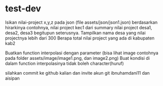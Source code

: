 # test-dev

Isikan nilai-project x,y,z pada json (file assets/json/json1.json) berdasarkan hirarkinya contohnya, nilai project kec1 dari summary nilai project desa1, desa2, desa3 begitupun seterusnya.
Tampilkan nama desa yang nilai projectnya lebih dari 300
Berapa total nilai project yang ada di kabupaten kab2

Buatkan function interpolasi dengan parameter (bisa lihat image contohnya pada folder assets/image/image1.png, dan image2.png)
Buat kondisi di dalam function interpolasinya tidak boleh character(huruf)

silahkan commit ke github kalian dan invite akun git ibnuhamdani11 dan aisipan
